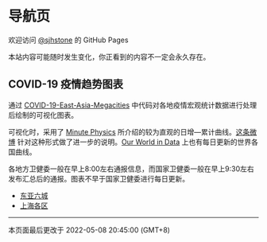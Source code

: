 # 导航页

欢迎访问 [@sjhstone](https://github.com/sjhstone/) 的 GitHub Pages

本站内容可能随时发生变化，你正看到的内容不一定会永久存在。

## COVID-19 疫情趋势图表

通过 [COVID-19-East-Asia-Megacities](https://github.com/sjhstone/COVID-19-East-Asia-Megacities) 中代码对各地疫情宏观统计数据进行处理后绘制的可视化图表。

可视化时，采用了 [Minute Physics](https://www.bilibili.com/video/BV1L7411X7dt) 所介绍的较为直观的日增—累计曲线。[这条微博](https://weibo.com/1710673312/Lr7h4pOln) 针对这种形式做了进一步的说明。[Our World in Data](https://ourworldindata.org/grapher/covid-daily-vs-total-cases-per-million) 上也有每日更新的世界各国曲线。

各地方卫健委一般在早上8:00左右通报信息，而国家卫健委一般在早上9:30左右发布汇总后的通报。图表不早于国家卫健委进行每日更新。

* [东亚六城](./covid/)
* [上海各区](./covid/districts/)

----

本页面最后更改于 2022-05-08 20:45:00 (GMT+8)
